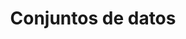 ---
title: Conjuntos de datos
description: Connjuntos de datos dentro del SIBUy
permalink: /dataset/search
layout: dataset
lang-ref: dataset/search
---